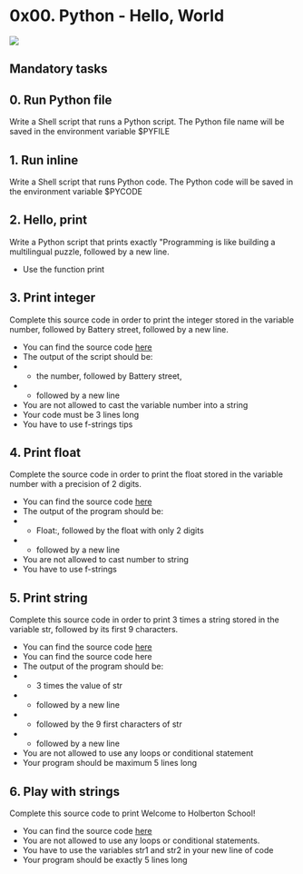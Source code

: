 # 0x00. Python - Hello, World

<img src="https://s3.amazonaws.com/intranet-projects-files/holbertonschool-higher-level_programming+/231/48a9fdbd67c84a328a9df9ec8d93b9ac2458ac37721d7d53e51a27fb2bdc5263.jpg">

## Mandatory tasks
## 0. Run Python file

Write a Shell script that runs a Python script.
The Python file name will be saved in the environment variable $PYFILE

## 1. Run inline

Write a Shell script that runs Python code.
The Python code will be saved in the environment variable $PYCODE

## 2. Hello, print

Write a Python script that prints exactly "Programming is like building a multilingual puzzle, followed by a new line.
* Use the function print

## 3. Print integer
Complete this source code in order to print the integer stored in the variable number, followed by Battery street, followed by a new line.

* You can find the source code <a href="https://github.com/holbertonschool/0x00.py/blob/master/3-print_number.py">here</a>
* The output of the script should be:
* * the number, followed by Battery street,
* * followed by a new line
* You are not allowed to cast the variable number into a string
* Your code must be 3 lines long
* You have to use f-strings tips

## 4. Print float

Complete the source code in order to print the float stored in the variable number with a precision of 2 digits.

* You can find the source code <a href="https://github.com/holbertonschool/0x00.py/blob/master/4-print_float.py">here</a>
* The output of the program should be:
* * Float:, followed by the float with only 2 digits
* * followed by a new line
* You are not allowed to cast number to string
* You have to use f-strings


## 5. Print string

Complete this source code in order to print 3 times a string stored in the variable str, followed by its first 9 characters.

* You can find the source code <a href="https://github.com/holbertonschool/0x00.py/blob/master/5-print_string.py">here</a>
* You can find the source code here
* The output of the program should be:
* * 3 times the value of str
* * followed by a new line
* * followed by the 9 first characters of str
* * followed by a new line
* You are not allowed to use any loops or conditional statement
* Your program should be maximum 5 lines long

## 6. Play with strings

Complete this source code to print Welcome to Holberton School!

* You can find the source code <a href="https://github.com/holbertonschool/0x00.py/blob/master/6-concat.py">here</a>
* You are not allowed to use any loops or conditional statements.
* You have to use the variables str1 and str2 in your new line of code
* Your program should be exactly 5 lines long
